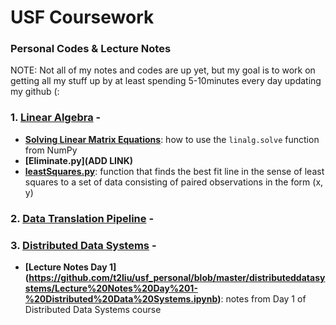# USF Coursework

### Personal Codes & Lecture Notes

NOTE: Not all of my notes and codes are up yet, but my goal is to work on getting all my stuff up by at least spending 5-10minutes every day updating my github (:

### 1. [Linear Algebra](https://github.com/t2liu/usf_personal/tree/master/linearalgebra) -
- **[Solving Linear Matrix Equations](https://github.com/t2liu/usf_personal/blob/master/linearalgebra/linalg.solve.py)**: how to use the `linalg.solve` function from NumPy
- **[Eliminate.py](ADD LINK)**
- **[leastSquares.py](https://github.com/t2liu/usf_personal/blob/master/linearalgebra/leastSquares.py)**: function that finds the best fit line in the sense of least squares to a set of data consisting of paired observations in the form (x, y)

### 2. [Data Translation Pipeline]() -  

### 3. [Distributed Data Systems](https://github.com/t2liu/usf_personal/tree/master/distributeddatasystems) - 
- **[Lecture Notes Day 1] (https://github.com/t2liu/usf_personal/blob/master/distributeddatasystems/Lecture%20Notes%20Day%201-%20Distributed%20Data%20Systems.ipynb)**: notes from Day 1 of Distributed Data Systems course
